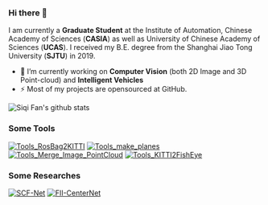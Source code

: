 ### **Hi there 👋**
I am currently a **Graduate Student** at the Institute of Automation, Chinese Academy of Sciences (**CASIA**) as well as University of Chinese Academy of Sciences (**UCAS**). I received my B.E. degree from the Shanghai Jiao Tong University (**SJTU**) in 2019.

- 🔭 I’m currently working on **Computer Vision** (both 2D Image and 3D Point-cloud) and **Intelligent Vehicles**
- ⚡ Most of my projects are opensourced at GitHub.
<!-- - :book: Check my publications via [google scholar](https://scholar.google.com/citations?user=Ahy5smMAAAAJ&hl=en&oi=ao) -->

![Siqi Fan's github stats](https://github-readme-stats.vercel.app/api?username=leofansq&hide=prs,contribs&include_all_commits=true&show_icons=true&theme=react)

### **Some Tools**
[![Tools_RosBag2KITTI](https://github-readme-stats.vercel.app/api/pin/?username=leofansq&repo=Tools_RosBag2KITTI&theme=react)](https://github.com/leofansq/Tools_RosBag2KITTI)
[![Tools_make_planes](https://github-readme-stats.vercel.app/api/pin/?username=leofansq&repo=Tools_make_planes&theme=react)](https://github.com/leofansq/Tools_make_planes)
[![Tools_Merge_Image_PointCloud](https://github-readme-stats.vercel.app/api/pin/?username=leofansq&repo=Tools_Merge_Image_PointCloud&theme=react)](https://github.com/leofansq/Tools_Merge_Image_PointCloud)
[![Tools_KITTI2FishEye](https://github-readme-stats.vercel.app/api/pin/?username=leofansq&repo=Tools_KITTI2FishEye&theme=react)](https://github.com/leofansq/Tools_KITTI2FishEye)

### **Some Researches**
[![SCF-Net](https://github-readme-stats.vercel.app/api/pin/?username=leofansq&repo=SCF-Net&theme=react)](https://github.com/leofansq/SCF-Net)
[![FII-CenterNet](https://github-readme-stats.vercel.app/api/pin/?username=leofansq&repo=FII-CenterNet&theme=react)](https://github.com/leofansq/FII-CenterNet)

<!-- ![Top Langs](https://github-readme-stats.vercel.app/api/top-langs/?username=leofansq&layout=compact&hide=jupyterNotebook&theme=react) -->

<!--
Here are some ideas to get you started:

- 🔭 I’m currently working on ...
- 🌱 I’m currently learning ...
- 👯 I’m looking to collaborate on ...
- 🤔 I’m looking for help with ...
- 💬 Ask me about ...
- 📫 How to reach me: ...
- 😄 Pronouns: ...
- ⚡ Fun fact: ...
-->
